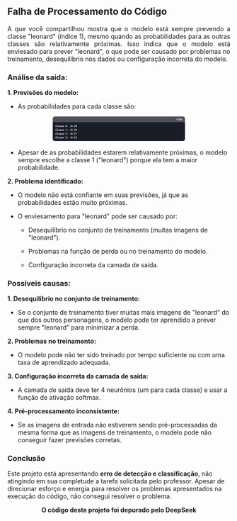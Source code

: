 ## Falha de Processamento do Código

<p align="justify">
A que você compartilhou mostra que o modelo está sempre prevendo a classe "leonard" (índice 1), mesmo quando as probabilidades para as outras classes são relativamente próximas.
Isso indica que o modelo está enviesado para prever "leonard", o que pode ser causado por problemas no treinamento, desequilíbrio nos dados ou configuração incorreta do modelo.
</p>

### Análise da saída:

**1. Previsões do modelo:**
- As probabilidades para cada classe são:
<p align="center">
<img
src="imagem/fig1 - falha de processamento.png"
    width="300"
/>
</p>

- Apesar de as probabilidades estarem relativamente próximas, o modelo sempre escolhe a classe 1 ("leonard") porque ela tem a maior probabilidade.

**2. Problema identificado:**

- O modelo não está confiante em suas previsões, já que as probabilidades estão muito próximas.

- O enviesamento para "leonard" pode ser causado por:

    - Desequilíbrio no conjunto de treinamento (muitas imagens de "leonard").

    - Problemas na função de perda ou no treinamento do modelo.

    - Configuração incorreta da camada de saída.

### Possíveis causas:

**1. Desequilíbrio no conjunto de treinamento:**

- Se o conjunto de treinamento tiver muitas mais imagens de "leonard" do que dos outros personagens, o modelo pode ter aprendido a prever sempre "leonard"
  para minimizar a perda.

**2. Problemas no treinamento:**
  - O modelo pode não ter sido treinado por tempo suficiente ou com uma taxa de aprendizado adequada.

**3. Configuração incorreta da camada de saída:**
-  A camada de saída deve ter 4 neurônios (um para cada classe) e usar a função de ativação softmax.

**4. Pré-processamento inconsistente:**
-  Se as imagens de entrada não estiverem sendo pré-processadas da mesma forma que as imagens de treinamento, o modelo pode não conseguir fazer previsões corretas.

### Conclusão
<p>
Este projeto está apresentando <b>erro de detecção e classificação</b>, não atingindo em sua completude a tarefa solicitada pelo professor. Apesar de direcionar esforço e energia para resolver os problemas apresentados na execução do código, não consegui resolver o problema.<br>
   <p align="center"> <b>O código deste projeto foi depurado pelo DeepSeek</b></p>
</p>


  
